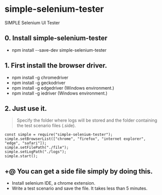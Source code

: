 # simple-selenium-tester

SIMPLE Selenium UI Tester

## 0. Install simple-selenium-tester

- npm install --save-dev simple-selenium-tester

## 1. First install the browser driver.

- npm install -g chromedriver
- npm install -g geckodriver
- npm install -g edgedriver (Windows environment.)
- npm install -g iedriver (Windows environment.)

## 2. Just use it.

> Specify the folder where logs will be stored and the folder containing the test scenario files (.side).

    const simple = require("simple-selenium-tester");
    simple.setBrowserList(["chrome", "firefox", "internet explorer", "edge", "safari"]);
    simple.setFilePath("./file");
    simple.setLogPath("./logs");
    simple.start();

## +@ You can get a side file simply by doing this.

- Install selenium IDE, a chrome extension.
- Write a test scenario and save the file. It takes less than 5 minutes.
